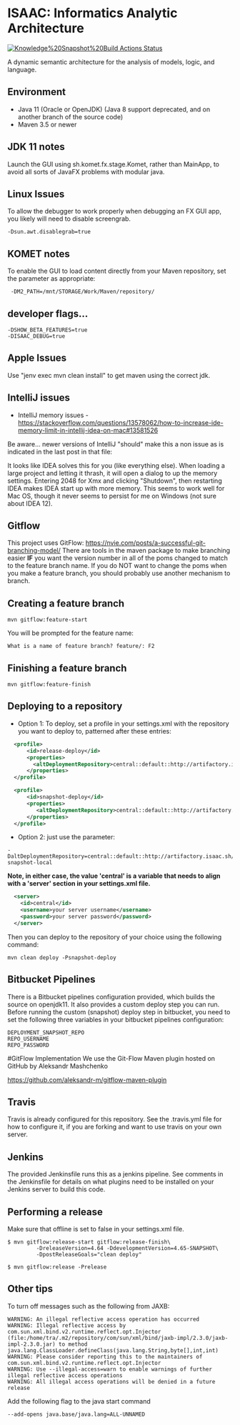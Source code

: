 ISAAC: Informatics Analytic Architecture
======================
[![Knowledge%20Snapshot%20Build Actions Status](https://github.com/logicahealth/komet/workflows/Knowledge%20Snapshot%20Build/badge.svg)](https://github.com/logicahealth/komet/actions)

A dynamic semantic architecture for the analysis of models, logic, and language.


## Environment

* Java 11 (Oracle or OpenJDK) (Java 8 support deprecated, and on another branch of the source code)
* Maven  3.5 or newer

## JDK 11 notes
Launch the GUI using sh.komet.fx.stage.Komet, rather than MainApp, to avoid all sorts of JavaFX problems with modular java.


## Linux Issues
To allow the debugger to work properly when debugging an FX GUI app, you likely will need to disable screengrab.

```
-Dsun.awt.disablegrab=true
```

## KOMET notes
To enable the GUI to load content directly from your Maven repository, set the parameter as appropriate:

```
 -DM2_PATH=/mnt/STORAGE/Work/Maven/repository/
```
## developer flags...
```
-DSHOW_BETA_FEATURES=true 
-DISAAC_DEBUG=true
```

## Apple Issues

Use "jenv exec mvn clean install" to get maven using the correct jdk.

## IntelliJ issues

* IntelliJ memory issues - https://stackoverflow.com/questions/13578062/how-to-increase-ide-memory-limit-in-intellij-idea-on-mac#13581526

Be aware... newer versions of IntelliJ "should" make this a non issue as is indicated in the last post in that file:

It looks like IDEA solves this for you (like everything else). When loading a large project and letting it thrash, it will open a dialog to up the memory settings. Entering 2048 for Xmx and clicking "Shutdown", then restarting IDEA makes IDEA start up with more memory. This seems to work well for Mac OS, though it never seems to persist for me on Windows (not sure about IDEA 12).

## Gitflow
This project uses GitFlow: https://nvie.com/posts/a-successful-git-branching-model/
There are tools in the maven package to make branching easier **IF** you want the version number in all of the poms changed to match to the 
feature branch name.  If you do NOT want to change the poms when you make a feature branch, you should probably use another mechanism to branch.

## Creating a feature branch
```
mvn gitflow:feature-start
```
You will be prompted for the feature name:
```
What is a name of feature branch? feature/: F2
```
## Finishing a feature branch
```
mvn gitflow:feature-finish
```


## Deploying to a repository

* Option 1: To deploy, set a profile in your settings.xml with the repository you want to deploy to, patterned after these entries:

```xml
  <profile>
      <id>release-deploy</id>
      <properties>
        <altDeploymentRepository>central::default::http://artifactory.isaac.sh/artifactory/libs-release-local</altDeploymentRepository>
      </properties>
  </profile>

  <profile>
      <id>snapshot-deploy</id>
      <properties>
         <altDeploymentRepository>central::default::http://artifactory.isaac.sh/artifactory/libs-snapshot-local</altDeploymentRepository>
      </properties>
  </profile>

```

* Option 2: just use the parameter:

```
-DaltDeploymentRepository=central::default::http://artifactory.isaac.sh/artifactory/libs-snapshot-local

```

**Note, in either case, the value 'central' is a variable that needs to align with a 'server' section in your settings.xml file.**

```xml
  <server>
    <id>central</id>
    <username>your server username</username>
    <password>your server password</password>
  </server>
```

Then you can deploy to the repository of your choice using the following command:  

```
mvn clean deploy -Psnapshot-deploy
```

## Bitbucket Pipelines 
There is a Bitbucket pipelines configuration provided, which builds the source on openjdk11.  It also provides a custom deploy step you can run.
Before running the custom (snapshot) deploy step in bitbucket, you need to set the following three variables in your bitbucket pipelines configuration:
```
DEPLOYMENT_SNAPSHOT_REPO
REPO_USERNAME
REPO_PASSWORD
```
#GitFlow Implementation
We use the Git-Flow Maven plugin hosted on GitHub by Aleksandr Mashchenko

https://github.com/aleksandr-m/gitflow-maven-plugin

## Travis
Travis is already configured for this repository.  See the .travis.yml file for how to configure it, if you are forking and want to use travis on your own 
server.

## Jenkins
The provided Jenkinsfile runs this as a jenkins pipeline.  See comments in the Jenkinsfile for details on what plugins need to be installed on your Jenkins server
to build this code.

## Performing a release
Make sure that offline is set to false in your settings.xml file. 

```
$ mvn gitflow:release-start gitflow:release-finish\
         -DreleaseVersion=4.64 -DdevelopmentVersion=4.65-SNAPSHOT\
         -DpostReleaseGoals="clean deploy"

$ mvn gitflow:release -Prelease
```

## Other tips

To turn off messages such as the following from JAXB:

```
WARNING: An illegal reflective access operation has occurred
WARNING: Illegal reflective access by com.sun.xml.bind.v2.runtime.reflect.opt.Injector (file:/home/tra/.m2/repository/com/sun/xml/bind/jaxb-impl/2.3.0/jaxb-impl-2.3.0.jar) to method java.lang.ClassLoader.defineClass(java.lang.String,byte[],int,int)
WARNING: Please consider reporting this to the maintainers of com.sun.xml.bind.v2.runtime.reflect.opt.Injector
WARNING: Use --illegal-access=warn to enable warnings of further illegal reflective access operations
WARNING: All illegal access operations will be denied in a future release
```

Add the following flag to the java start  command

```
--add-opens java.base/java.lang=ALL-UNNAMED
```
